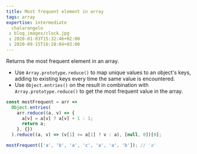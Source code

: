 ```yaml
---
title: Most frequent element in array
tags: array
expertise: intermediate
  chalarangelo
 : blog_images/clock.jpg
 : 2020-01-03T15:32:46+02:00
 : 2020-09-15T16:28:04+03:00
---
```


Returns the most frequent element in an array.

- Use `Array.prototype.reduce()` to map unique values to an object's keys, adding to existing keys every time the same value is encountered.
- Use `Object.entries()` on the result in combination with `Array.prototype.reduce()` to get the most frequent value in the array.

```js
const mostFrequent = arr =>
  Object.entries(
    arr.reduce((a, v) => {
      a[v] = a[v] ? a[v] + 1 : 1;
      return a;
    }, {})
  ).reduce((a, v) => (v[1] >= a[1] ? v : a), [null, 0])[0];
```

```js
mostFrequent(['a', 'b', 'a', 'c', 'a', 'a', 'b']); // 'a'
```
